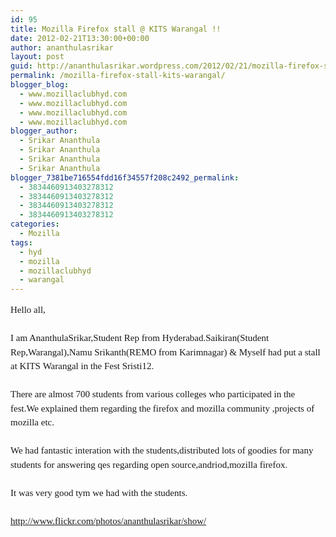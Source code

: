 ```yaml
---
id: 95
title: Mozilla Firefox stall @ KITS Warangal !!
date: 2012-02-21T13:30:00+00:00
author: ananthulasrikar
layout: post
guid: http://ananthulasrikar.wordpress.com/2012/02/21/mozilla-firefox-stall-kits-warangal/
permalink: /mozilla-firefox-stall-kits-warangal/
blogger_blog:
  - www.mozillaclubhyd.com
  - www.mozillaclubhyd.com
  - www.mozillaclubhyd.com
  - www.mozillaclubhyd.com
blogger_author:
  - Srikar Ananthula
  - Srikar Ananthula
  - Srikar Ananthula
  - Srikar Ananthula
blogger_7381be716554fdd16f34557f208c2492_permalink:
  - 3834460913403278312
  - 3834460913403278312
  - 3834460913403278312
  - 3834460913403278312
categories:
  - Mozilla
tags:
  - hyd
  - mozilla
  - mozillaclubhyd
  - warangal
---
```

<div dir="ltr" style="text-align:left;">
  <span style="font-family:Georgia, 'Palatino Linotype', 'Book Antiqua', 'URW Palladio L', Baskerville, Meiryo, 'Hiragino Mincho Pro', 'MS PMincho', serif;font-size:15px;line-height:22.5px;">Hello all,</span><br /> <span style="font-family:Georgia, 'Palatino Linotype', 'Book Antiqua', 'URW Palladio L', Baskerville, Meiryo, 'Hiragino Mincho Pro', 'MS PMincho', serif;font-size:15px;line-height:22.5px;"><br /> </span><span style="font-family:Georgia, 'Palatino Linotype', 'Book Antiqua', 'URW Palladio L', Baskerville, Meiryo, 'Hiragino Mincho Pro', 'MS PMincho', serif;font-size:15px;line-height:22.5px;">I am AnanthulaSrikar,Student Rep from Hyderabad.Saikiran(Student Rep,Warangal),Namu Srikanth(REMO from Karimnagar) & Myself had put a stall at KITS Warangal in the Fest Sristi12.</span><br /> <span style="font-family:Georgia, 'Palatino Linotype', 'Book Antiqua', 'URW Palladio L', Baskerville, Meiryo, 'Hiragino Mincho Pro', 'MS PMincho', serif;font-size:15px;line-height:22.5px;"><br /> </span><span style="font-family:Georgia, 'Palatino Linotype', 'Book Antiqua', 'URW Palladio L', Baskerville, Meiryo, 'Hiragino Mincho Pro', 'MS PMincho', serif;font-size:15px;line-height:22.5px;">There are almost 700 students from various colleges who participated in the fest.We explained them regarding the firefox and mozilla community ,projects of mozilla etc.</span><br /> <span style="font-family:Georgia, 'Palatino Linotype', 'Book Antiqua', 'URW Palladio L', Baskerville, Meiryo, 'Hiragino Mincho Pro', 'MS PMincho', serif;font-size:15px;line-height:22.5px;"><br /> </span><span style="font-family:Georgia, 'Palatino Linotype', 'Book Antiqua', 'URW Palladio L', Baskerville, Meiryo, 'Hiragino Mincho Pro', 'MS PMincho', serif;font-size:15px;line-height:22.5px;">We had fantastic interation with the students,distributed lots of goodies for many students for answering qes regarding open source,andriod,mozilla firefox.</span><br /> <span style="font-family:Georgia, 'Palatino Linotype', 'Book Antiqua', 'URW Palladio L', Baskerville, Meiryo, 'Hiragino Mincho Pro', 'MS PMincho', serif;font-size:15px;line-height:22.5px;"><br /> </span><span style="font-family:Georgia, 'Palatino Linotype', 'Book Antiqua', 'URW Palladio L', Baskerville, Meiryo, 'Hiragino Mincho Pro', 'MS PMincho', serif;font-size:15px;line-height:22.5px;">It was very good tym we had with the students.</span><br /> <span style="font-family:Georgia, 'Palatino Linotype', 'Book Antiqua', 'URW Palladio L', Baskerville, Meiryo, 'Hiragino Mincho Pro', 'MS PMincho', serif;font-size:15px;line-height:22.5px;"><br /> </span><span style="font-family:Georgia, 'Palatino Linotype', 'Book Antiqua', 'URW Palladio L', Baskerville, Meiryo, 'Hiragino Mincho Pro', 'MS PMincho', serif;font-size:15px;line-height:22.5px;"><a href="http://www.flickr.com/photos/ananthulasrikar/show/" target="_blank">http://www.flickr.com/photos/ananthulasrikar/show/</a></span>
</div>